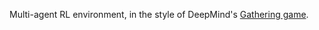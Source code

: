 Multi-agent RL environment, in the style of DeepMind's [Gathering game](https://deepmind.com/blog/understanding-agent-cooperation/).